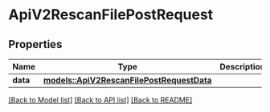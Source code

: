 # ApiV2RescanFilePostRequest

## Properties

Name | Type | Description | Notes
------------ | ------------- | ------------- | -------------
**data** | [**models::ApiV2RescanFilePostRequestData**](_api_v2_rescan_file_post_request_data.md) |  | 

[[Back to Model list]](../README.md#documentation-for-models) [[Back to API list]](../README.md#documentation-for-api-endpoints) [[Back to README]](../README.md)


